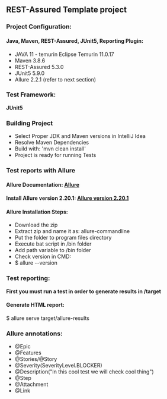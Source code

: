 ## REST-Assured Template project

### Project Configuration:

#### Java, Maven, REST-Assured, JUnit5, Reporting Plugin:

- JAVA 11 - temurin Eclipse Temurin 11.0.17
- Maven 3.8.6
- REST-Assured 5.3.0
- JUnit5 5.9.0
- Allure 2.2.1 (refer to next section)

### Test Framework:
**JUnit5** 

### Building Project
- Select Proper JDK and Maven versions in IntelliJ Idea
- Resolve Maven Dependencies
- Build with: 'mvn clean install'
- Project is ready for running Tests

### Test reports with Allure

#### Allure Documentation: [Allure](https://docs.qameta.io/allure/#_about)

#### Install Allure version 2.20.1: [Allure version 2.20.1](https://repo.maven.apache.org/maven2/io/qameta/allure/allure-commandline/2.20.1/)

#### Allure Installation Steps:

- Download the zip
- Extract zip and name it as: allure-commandline
- Put the folder to program files directory
- Execute bat script in /bin folder
- Add path variable to /bin folder
- Check version in CMD:
- $ allure --version

### Test reporting:
**First you must run a test in order to generate results in /target**

#### Generate HTML report:

$ allure serve target/allure-results

### Allure annotations:

- @Epic
- @Features
- @Stories/@Story
- @Severity(SeverityLevel.BLOCKER)
- @Description("In this cool test we will check cool thing")
- @Step
- @Attachment
- @Link
